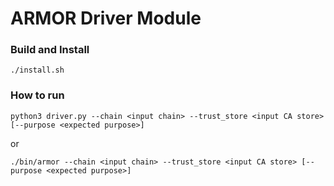 # ARMOR Driver Module

### Build and Install
`./install.sh`

### How to run
`python3 driver.py --chain <input chain> --trust_store <input CA store> [--purpose <expected purpose>]`

or

`./bin/armor --chain <input chain> --trust_store <input CA store> [--purpose <expected purpose>]`

